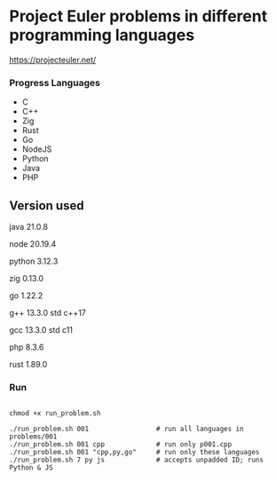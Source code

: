 # Project Euler problems in different programming languages

https://projecteuler.net/

### Progress Languages

- C
- C++
- Zig
- Rust
- Go
- NodeJS
- Python
- Java
- PHP

## Version used
java 21.0.8

node 20.19.4

python 3.12.3

zig 0.13.0

go 1.22.2

g++ 13.3.0 std c++17

gcc 13.3.0 std c11

php 8.3.6

rust 1.89.0


### Run

```

chmod +x run_problem.sh

./run_problem.sh 001                 # run all languages in problems/001
./run_problem.sh 001 cpp             # run only p001.cpp
./run_problem.sh 001 "cpp,py,go"     # run only these languages
./run_problem.sh 7 py js             # accepts unpadded ID; runs Python & JS

```
